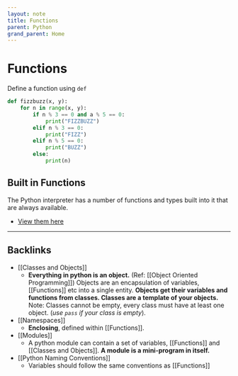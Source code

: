 ```yaml
---
layout: note
title: Functions
parent: Python
grand_parent: Home
---
```


# Functions

Define a function using `def`

```py
def fizzbuzz(x, y):
    for n in range(x, y):
        if n % 3 == 0 and a % 5 == 0:
            print("FIZZBUZZ")
        elif n % 3 == 0:
            print("FIZZ")
        elif n % 5 == 0:
            print("BUZZ")
        else:
            print(n)
```

## Built in Functions

The Python interpreter has a number of functions and types built into it that are always available.

- [View them here](https://docs.python.org/3/library/functions.html)

---
## Backlinks
* [[Classes and Objects]]
	* **Everything in python is an object.** (Ref: [[Object Oriented Programming]]) Objects are an encapsulation of variables, [[Functions]] etc into a single entity. **Objects get their variables and functions from classes. Classes are a template of your objects.** Note: Classes cannot be empty, every class must have at least one object. (*use `pass` if your class is empty*).
* [[Namespaces]]
	* **Enclosing**, defined within [[Functions]].
* [[Modules]]
	* A python module can contain a set of variables, [[Functions]] and [[Classes and Objects]]. **A module is a mini-program in itself.**
* [[Python Naming Conventions]]
	* Variables should follow the same conventions as [[Functions]]

